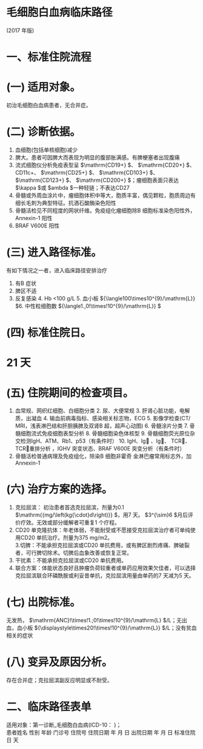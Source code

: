 # 毛细胞白血病临床路径  
(2017 年版)  
# 一、标准住院流程  
# (一) 适用对象。  
初治毛细胞白血病患者，无合并症。  
# (二) 诊断依据。  
1. 血细胞(包括单核细胞)减少  
2. 脾大。患者可因脾大而表现为明显的腹部胀满感。有脾梗塞者出现腹痛  
3. 流式细胞仪分析免疫表型呈 $\mathrm{CD19+} $、 $\mathrm{CD20+} $、CD11c+、
$\mathrm{CD25+} $、 $\mathrm{CD103+} $、 $\mathrm{CD123+} $、 $\mathrm{CD200+} $；瘤细胞表面只表达 $\kappa $或
$ambda $一种轻链；不表达CD27  
4. 骨髓或外周血涂片中，瘤细胞体积中等大，胞质丰富，偶见颗粒，胞质周边有细长毛刺为典型特征。抗酒石酸酶染色阳性  
5. 骨髓活检见不同程度的网状纤维。免疫组化瘤细胞除B 细胞标准染色阳性外，Annexin-1 阳性  
6. BRAF V600E 阳性  
# (三) 进入路径标准。  
有如下情况之一者，进入临床路径安排治疗  
1. 有B 症状  
2. 脾区不适  
3. 反复感染 4. Hb <100 g/L  5. 血小板 ${\langle100\times10^{9}/\mathrm{L}} $6. 中性粒细胞数 ${\langle1.\,0\!\times\!10^{9}/\mathrm{L}} $  
# (四) 标准住院日。  
# 21 天  
# (五) 住院期间的检查项目。  
1. 血常规、网织红细胞、白细胞分类  2. 尿、大便常规 3. 肝肾心脏功能，电解质，出凝血  4. 输血前病毒指标、感染相关标志物，ECG 5. 影像学检查(CT/ MRI，浅表淋巴结和肝胆胰脾及双肾B 超，超声心动图) 6. 骨髓涂片分类  7. 骨髓细胞流式免疫细胞表型分析 8. 骨髓细胞染色体核型 9. 骨髓细胞荧光原位杂交检测IgH、ATM、Rb1、p53（有条件时） 10.  IgH、Ig 、Ig、 TCR、 TCR重排分析 ，IGHV 突变状态、BRAF V600E 突变分析（有条件时）  
11. 骨髓活检普通病理及免疫组化，除染B 细胞非霍奇 金淋巴瘤常用标志外，加Annexin-1  
# (六) 治疗方案的选择。  
1. 克拉屈滨： 初治患者首选克拉屈滨，剂量为0.1 $\mathrm{{mg/\left(kg{\cdot}d\right)}} $，用7 天。 $3^{\sim}6 $月后评价疗效。无效或部分缓解者可重复1 个疗程。  
2. CD20 单克隆抗体：年老体弱，不能耐受或不愿接受克拉屈滨治疗者可单纯使用CD20 单抗治疗。剂量为375 mg/m2。  
3.切脾：不能承担克拉屈滨或CD20 单抗费用，或有脾区剧烈疼痛、脾破裂者，可行脾切除术。切脾后血象改善或恢复正常。  
4. 干扰素：不能承担克拉屈滨或CD20 单抗费用。  
5. 联合方案：体能状态良好且肿瘤负荷较重者或单药应用效果欠佳者，可以选择克拉屈滨联合环磷酰胺或利妥昔单抗，克拉屈滨用量由单药的7 天减为5 天。  
# (七) 出院标准。  
无发热， $\mathrm{ANC}\!\times\!1.\;0\!\times\!10^{9}/\mathrm{L} $/L；无出血，血小板 ${\displaystyle\times20\!\times\!10^{9}/\mathrm{L}} $/L；没有贫血相关的症状  
# (八) 变异及原因分析。  
存在合并症；克拉屈滨副反应明显或不耐受。  
# 二、临床路径表单  
适用对象：第一诊断_毛细胞白血病(ICD-10：      )；  
患者姓名             性别    年龄        门诊号         住院号           住院日期       年  月  日   出院日期      年  月   日  标准住院日      天  
